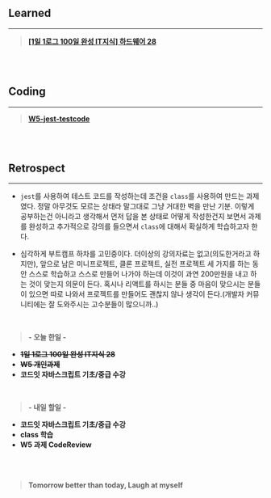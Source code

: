 ## Learned

---

> **[[1일 1로그 100일 완성 IT지식] 하드웨어 28](https://velog.io/@lilclown/1%EC%9D%BC-1%EB%A1%9C%EA%B7%B8-100%EC%9D%BC-%EC%99%84%EC%84%B1-IT%EC%A7%80%EC%8B%9D-%EC%86%8C%ED%94%84%ED%8A%B8%EC%9B%A8%EC%96%B428)**

<br><br>

## Coding

---

> **[W5-jest-testcode](https://github.com/lilclown97/TIL/tree/main/%ED%95%AD%ED%95%B499/W5-jest-testcode)**

<br><br>

## Retrospect

---

- `jest`를 사용하여 테스트 코드를 작성하는데 조건을 `class`를 사용하여 만드는 과제였다. 정말 아무것도 모르는 상태라 말그대로 그냥 거대한 벽을 만난 기분. 이렇게 공부하는건 아니라고 생각해서 먼저 답을 본 상태로 어떻게 작성한건지 보면서 과제를 완성하고 추가적으로 강의를 들으면서 `class`에 대해서 확실하게 학습하고자 한다.

- 심각하게 부트캠프 하차를 고민중이다. 더이상의 강의자료는 없고(의도한거라고 하지만), 앞으로 남은 미니프로젝트, 클론 프로젝트, 실전 프로젝트 세 가지를 하는 동안 스스로 학습하고 스스로 만들어 나가야 하는데 이것이 과연 200만원을 내고 하는 것이 맞는지 의문이 든다. 혹시나 리액트를 하시는 분들 중 마음이 맞으시는 분들이 있으면 따로 나와서 프로젝트를 만들어도 괜찮지 않나 생각이 든다.(개발자 커뮤니티에는 잘 도와주시는 고수분들이 많으니까..)

<br>

> **- 오늘 한일 -**

- ~~**1일 1로그 100일 완성 IT지식 28**~~
- ~~**W5 개인과제**~~
- **코드잇 자바스크립트 기초/중급 수강**

<br>

> **- 내일 할일 -**

- **코드잇 자바스크립트 기초/중급 수강**
- **class 학습**
- **W5 과제 CodeReview**

<br><br>

> **Tomorrow better than today, Laugh at myself**
